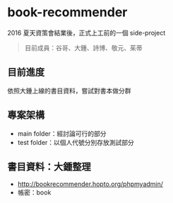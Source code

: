 # book-recommender
2016 夏天資策會結業後，正式上工前的一個 side-project
> 目前成員：谷哥、大鍾、詩博、敬元、茱蒂

## 目前進度
依照大鍾上線的書目資料，嘗試對書本做分群

## 專案架構
 - main folder：經討論可行的部分
 - test folder：以個人代號分別存放測試部分

## 書目資料：大鍾整理
 - http://bookrecommender.hopto.org/phpmyadmin/
 - 帳密：book

